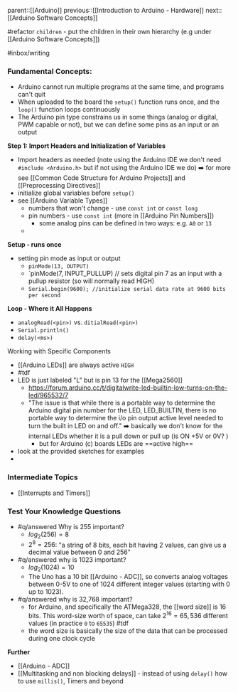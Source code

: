 parent::[[Arduino]]
previous::[[Introduction to Arduino - Hardware]]
next::[[Arduino Software Concepts]]

#refactor `children` - put the children in their own hierarchy (e.g under [[Arduino Software Concepts]])

#inbox/writing

### **Fundamental Concepts**:
- Arduino cannot run multiple programs at the same time, and programs can't quit
- When uploaded to the board the `setup()` function runs once, and the `loop()` function loops continuously
- The Arduino pin type constrains us in some things (analog or digital, PWM capable or not), but we can define some pins as an input or an output

**Step 1: Import Headers and Initialization of Variables**
- Import headers as needed (note using the Arduino IDE we don't need `#include <Arduino.h>` but if not using the Arduino IDE we do) ➡️ for more see [[Common Code Structure for Arduino Projects]] and [[Preprocessing Directives]]
- initialize global variables before `setup()`
- see [[Arduino Variable Types]] 
	- numbers that won't change - use `const int` or `const long`
	- pin numbers - use `const int`  (more in [[Arduino Pin Numbers]])
		- some analog pins can be defined in two ways: e.g. `A0` or `13` 
	- 

**Setup - runs once**
- setting pin mode as input or output
	- `pinMode(13, OUTPUT)`
	- `pinMode(7, INPUT_PULLUP) // sets digital pin 7 as an input with a pullup resistor (so will normally read HIGH)
	- `Serial.begin(9600); //initialize serial data rate at 9600 bits per second`

**Loop - Where it All Happens**
- `analogRead(<pin>)` vs. `ditialRead(<pin>)`
- `Serial.println()`
- `delay(<ms>)`

Working with Specific Components
- [[Arduino LEDs]] are always active `HIGH` 
- #tdf 
- LED is just labeled "L" but is pin 13 for the [[Mega2560]]
	- https://forum.arduino.cc/t/digitalwrite-led-builtin-low-turns-on-the-led/965532/7
	- "The issue is that while there is a portable way to determine the Arduino digital pin number for the LED, LED_BUILTIN, there is no portable way to determine the i/o pin output active level needed to turn the built in LED on and off." ➡️  basically we don't know for the internal LEDs whether it is a pull down or pull up (is ON +5V or 0V? ) 
		- but for Arduino (c) boards LEDs are ==active high==
- look at the provided sketches for examples
- 

### Intermediate Topics
- [[Interrupts and Timers]]

### Test Your Knowledge Questions 
- #q/answered  Why is 255 important?
	- $log_2(256)=8$
	- $2^8=256$: "a string of 8 bits, each bit having 2 values, can give us a decimal value between 0 and 256"
- #q/answered  why is 1023 important? 
	- $log_2(1024)=10$
	- The Uno has a 10 bit [[Arduino - ADC]], so converts analog voltages between 0-5V to one of 1024 different integer values (starting with 0 up to 1023). 
- #q/answered  why is 32,768 important?
	- for Arduino, and specifically the ATMega328, the [[word size]] is 16 bits.  This word-size worth of space, can take $2^{16}=65,536$ different values (in practice `0` to `65535`)   #tdf 
	- the word size is basically the size of the data that can be processed during one clock cycle

**Further**
- [[Arduino - ADC]]
- [[Multitasking and non blocking delays]] - instead of using `delay()` how to use `millis()`, Timers and beyond

